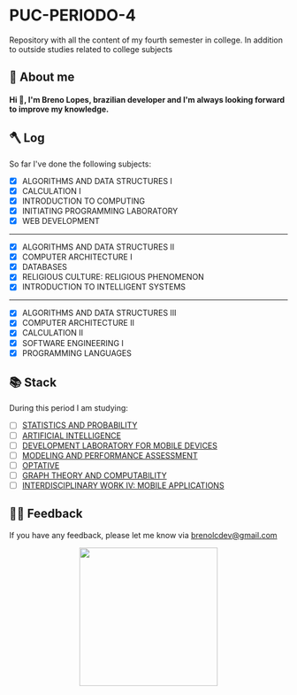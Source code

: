 # PUC-PERIODO-4
 Repository with all the content of my fourth semester in college. In addition to outside studies related to college subjects
 
## 🚀 About me
#### Hi 👋, I'm Breno Lopes, brazilian developer and I'm always looking forward to improve my knowledge.

##  🪓 Log
So far I've done the following subjects:

- [x] ALGORITHMS AND DATA STRUCTURES I
- [x] CALCULATION I
- [X] INTRODUCTION TO COMPUTING
- [X] INITIATING PROGRAMMING LABORATORY
- [X] WEB DEVELOPMENT
---
- [X] ALGORITHMS AND DATA STRUCTURES II
- [X] COMPUTER ARCHITECTURE I
- [X] DATABASES
- [X] RELIGIOUS CULTURE: RELIGIOUS PHENOMENON
- [X] INTRODUCTION TO INTELLIGENT SYSTEMS
---
- [X] ALGORITHMS AND DATA STRUCTURES III
- [X] COMPUTER ARCHITECTURE II
- [x] CALCULATION II
- [X] SOFTWARE ENGINEERING I
- [X] PROGRAMMING LANGUAGES

## 📚 Stack
During this period I am studying:
- [ ] [STATISTICS AND PROBABILITY](https://github.com/zTrolly/PUC-PERIODO-4/tree/main/STATISTICS%20AND%20PROBABILITY)
- [ ] [ARTIFICIAL INTELLIGENCE](https://github.com/zTrolly/PUC-PERIODO-4/tree/main/ARTIFICIAL%20INTELLIGENCE)
- [ ] [DEVELOPMENT LABORATORY FOR MOBILE DEVICES](https://github.com/zTrolly/PUC-PERIODO-4/tree/main/DEVELOPMENT%20LABORATORY%20FOR%20MOBILE%20DEVICES)
- [ ] [MODELING AND PERFORMANCE ASSESSMENT](https://github.com/zTrolly/PUC-PERIODO-4/tree/main/MODELING%20AND%20PERFORMANCE%20ASSESSMENT)
- [ ] [OPTATIVE]()
- [ ] [GRAPH THEORY AND COMPUTABILITY](https://github.com/zTrolly/PUC-PERIODO-4/tree/main/GRAPH%20THEORY%20AND%20COMPUTABILITY)
- [ ] [INTERDISCIPLINARY WORK IV: MOBILE APPLICATIONS](https://github.com/zTrolly/PUC-PERIODO-4/tree/main/INTERDISCIPLINARY%20WORK%20IV:%20MOBILE%20APPLICATIONS)

## 👍🏾 Feedback

If you have any feedback, please let me know via brenolcdev@gmail.com

<p align="center">
  <img src="https://user-images.githubusercontent.com/61760048/164353961-e9206f96-b909-4424-8640-8fa24eb52679.png" width="250"/>
</p>
